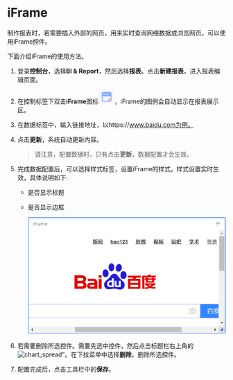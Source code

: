 # iFrame

制作报表时，若需要插入外部的网页，用来实时查询网络数据或浏览网页，可以使用iFrame控件。

下面介绍iFrame的使用方法。

1. 登录**控制台**，选择**BI & Report**，然后选择**报表**。点击**新建报表**，进入报表编辑页面。

2. 在控制标签下双击**iFrame**图标![iFrame_icon](../media/iFrame_icon.png)，iFrame的图例会自动显示在报表展示区。

3. 在数据标签中，输入链接地址，以https://www.baidu.com为例。

4. 点击**更新**，系统自动更新内容。

   > 请注意，配置数据时，只有点击**更新**，数据配置才会生效。

5. 完成数据配置后，可以选择样式标签，设置iFrame的样式。样式设置实时生效，具体说明如下:

   - 是否显示标题

   - 是否显示边框

     ![iFrame_legend](../media/iFrame_legend.png)

6. 若需要删除所选控件。需要先选中控件，然后点击标题栏右上角的![chart_spread](D:/docs/analysis_report_zh/media/chart_spread.png)"。在下拉菜单中选择**删除**，删除所选控件。

7. 配置完成后，点击工具栏中的**保存**。
